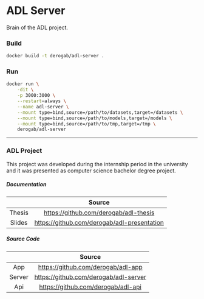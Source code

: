# ADL Server
Brain of the ADL project.

### Build 
```bash
docker build -t derogab/adl-server .
```

### Run 
```bash
docker run \
    -dit \
    -p 3000:3000 \
    --restart=always \
    --name adl-server \
    --mount type=bind,source=/path/to/datasets,target=/datasets \
    --mount type=bind,source=/path/to/models,target=/models \
    --mount type=bind,source=/path/to/tmp,target=/tmp \
    derogab/adl-server
```

---
### ADL Project
This project was developed during the internship period in the university and it was presented as computer science bachelor degree project.

##### Documentation
| | Source |
|:-------------------------:|:-------------------------:|
|Thesis|https://github.com/derogab/adl-thesis|
|Slides|https://github.com/derogab/adl-presentation|

##### Source Code
| | Source |
|:------:|:---------:|
|App|https://github.com/derogab/adl-app|
|Server|https://github.com/derogab/adl-server|
|Api|https://github.com/derogab/adl-api|
